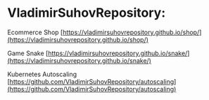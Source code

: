 # VladimirSuhovRepository:

Ecommerce Shop [https://vladimirsuhovrepository.github.io/shop/](https://vladimirsuhovrepository.github.io/shop/)

Game Snake [https://vladimirsuhovrepository.github.io/snake/](https://vladimirsuhovrepository.github.io/snake/)

Kubernetes Autoscaling [https://github.com/VladimirSuhovRepository/autoscaling](https://github.com/VladimirSuhovRepository/autoscaling)


